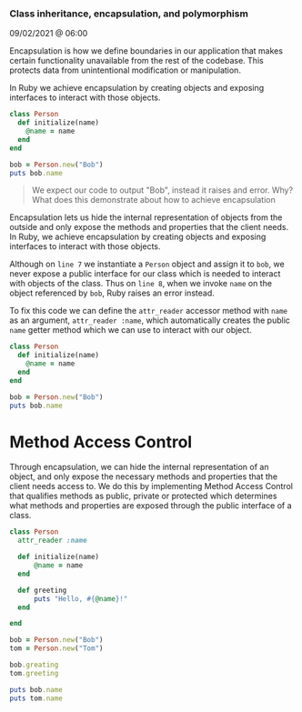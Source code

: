### Class inheritance, encapsulation, and polymorphism

09/02/2021 @ 06:00

Encapsulation is how we define boundaries in our application that makes certain functionality unavailable from the rest of the codebase. This protects data from unintentional modification or manipulation.

In Ruby we achieve encapsulation by creating objects and exposing interfaces to interact with those objects.

```ruby
class Person
  def initialize(name)
    @name = name
  end
end

bob = Person.new("Bob")
puts bob.name
```
> We expect our code to output "Bob", instead it raises and error.  Why?  What does this demonstrate about how to achieve encapsulation

Encapsulation lets us hide the internal representation of objects from the outside and only expose the methods and properties that the client needs. In Ruby, we achieve encapsulation by creating objects and exposing interfaces to interact with those objects.  

Although on `line 7` we instantiate a `Person` object and assign it to `bob`, we never expose a public interface for our class which is needed to interact with objects of the class. Thus on `line 8`, when we invoke `name` on the object referenced by `bob`, Ruby raises an error instead.
    
To fix this code we can define the `attr_reader`  accessor method with `name` as an argument, `attr_reader :name`, which automatically creates the public `name` getter method which we can use to interact with our object.

```ruby
class Person
  def initialize(name)
    @name = name
  end
end

bob = Person.new("Bob")
puts bob.name
```

# Method Access Control

Through encapsulation, we can hide the internal representation of an object, and only expose the necessary methods and properties that the client needs access to.  We do this by implementing Method Access Control that qualifies methods as public, private or protected which determines what methods and properties are exposed through the public interface of a class.

```ruby
class Person
  attr_reader :name

  def initialize(name)
      @name = name
  end

  def greeting
      puts "Hello, #{@name}!"
  end

end

bob = Person.new("Bob")
tom = Person.new("Tom")

bob.greating
tom.greeting

puts bob.name
puts tom.name
```